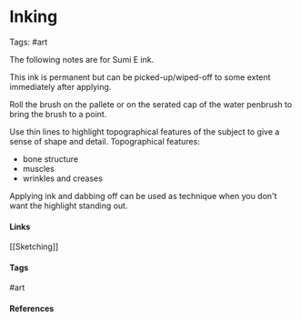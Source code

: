 # Inking
Tags: #art

The following notes are for Sumi E ink.

This ink is permanent but can be picked-up/wiped-off to some extent immediately after applying.

Roll the brush on the pallete or on the serated cap of the water penbrush to bring the brush to a point.

Use thin lines to highlight topographical features of the subject to give a sense of shape and detail.
Topographical features:
- bone structure
- muscles
- wrinkles and creases

Applying ink and dabbing off can be used as technique when you don't want the highlight standing out.

#### Links
[[Sketching]]
#### Tags
#art
#### References